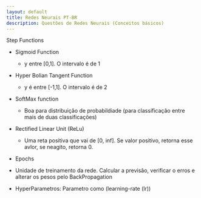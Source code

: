```yaml
---
layout: default
title: Redes Neurais PT-BR
description: Questões de Redes Neurais (Conceitos básicos)
---
```


Step Functions
+ Sigmoid Function
  - y entre [0,1]. O intervalo é de 1
+ Hyper Bolian Tangent Function
  - y é entre [-1,1]. O intervalo é de 2
+ SoftMax function
  - Boa para distribuiçâo de probabildiade (para classificação entre mais de duas classificações)
+ Rectified Linear Unit (ReLu)
  - Uma reta positiva que vai de [0, inf]. Se valor positivo, retorna esse avlor, se neagito, retorna 0.


+ Epochs
 - Unidade de treinamento da rede. Calcular a previsâo, verificar o erros e alterar os pesos pelo BackPropagation
+ HyperParametros: Parametro como (learning-rate (lr))
